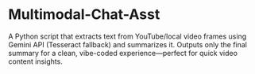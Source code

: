 # Multimodal-Chat-Asst
A Python script that extracts text from YouTube/local video frames using Gemini API (Tesseract fallback) and summarizes it. Outputs only the final summary for a clean, vibe-coded experience—perfect for quick video content insights.
